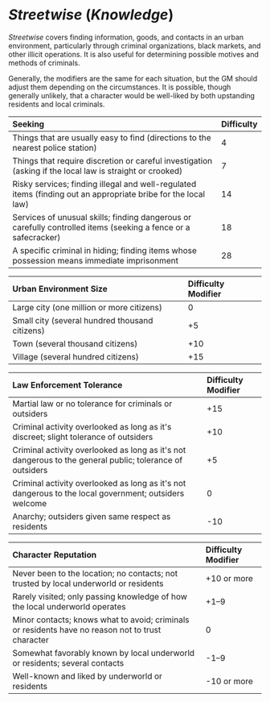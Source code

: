 # *Streetwise* (*Knowledge*)

*Streetwise* covers finding information, goods, and contacts in an urban environment, particularly through criminal
organizations, black markets, and other illicit operations. It is also useful for determining possible motives and
methods of criminals.

Generally, the modifiers are the same for each situation, but the GM should adjust them depending on the circumstances.
It is possible, though generally unlikely, that a character would be well-liked by both upstanding residents and local
criminals.

| Seeking                                                                                                 | Difficulty |
| :------------------------------------------------------------------------------------------------------ | :--------- |
| Things that are usually easy to find (directions to the nearest police station)                         | 4          |
| Things that require discretion or careful investigation (asking if the local law is straight or crooked) | 7         |
| Risky services; finding illegal and well-regulated items (finding out an appropriate bribe for the local law) | 14   |
| Services of unusual skills; finding dangerous or carefully controlled items (seeking a fence or a safecracker) | 18  |
| A specific criminal in hiding; finding items whose possession means immediate imprisonment              | 28         |

| Urban Environment Size                         | Difficulty Modifier |
| :--------------------------------------------- | :------------------ |
| Large city (one million or more citizens)      | 0                   |
| Small city (several hundred thousand citizens) | +5                  |
| Town (several thousand citizens)               | +10                 |
| Village (several hundred citizens)             | +15                 |

| Law Enforcement Tolerance                                                                      | Difficulty Modifier |
| :--------------------------------------------------------------------------------------------- | :------------------ |
| Martial law or no tolerance for criminals or outsiders                                         | +15                 |
| Criminal activity overlooked as long as it's discreet; slight tolerance of outsiders           | +10                 |
| Criminal activity overlooked as long as it's not dangerous to the general public; tolerance of outsiders | +5        |
| Criminal activity overlooked as long as it's not dangerous to the local government; outsiders welcome | 0            |
| Anarchy; outsiders given same respect as residents                                             | -10                 |

| Character Reputation                                                                           | Difficulty Modifier |
| :--------------------------------------------------------------------------------------------- | :------------------ |
| Never been to the location; no contacts; not trusted by local underworld or residents          | +10 or more         |
| Rarely visited; only passing knowledge of how the local underworld operates                    | +1–9                |
| Minor contacts; knows what to avoid; criminals or residents have no reason not to trust character | 0                |
| Somewhat favorably known by local underworld or residents; several contacts                    | -1–9                |
| Well-known and liked by underworld or residents                                                | -10 or more         |
